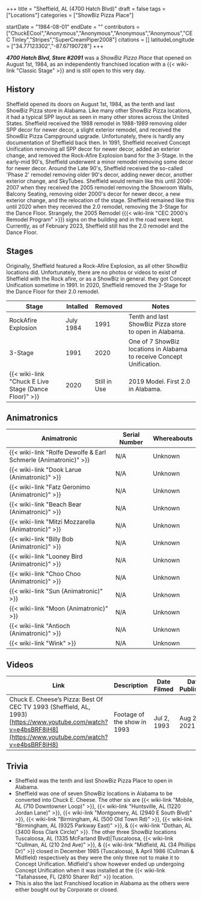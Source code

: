 +++
title = "Sheffield, AL (4700 Hatch Blvd)"
draft = false
tags = ["Locations"]
categories = ["ShowBiz Pizza Place"]


startDate = "1984-08-01"
endDate = ""
contributors = ["ChuckECool","Anonymous","Anonymous","Anonymous","Anonymous","CEC Tinley","Stripes","SuperCreamPiper2008"]
citations = []
latitudeLongitude = ["34.77123302","-87.67190728"]
+++

***4700 Hatch Blvd, Store #2091*** was a *ShowBiz Pizza Place* that opened on August 1st, 1984, as an independently franchised location with a {{< wiki-link "Classic Stage" >}} and is still open to this very day.

## History

Sheffield opened its doors on August 1st, 1984, as the tenth and last ShowBiz Pizza store in Alabama. Like many other ShowBiz Pizza locations, it had a typical SPP layout as seen in many other stores across the United States. Sheffield received the 1988 remodel in 1988-1989 removing older SPP decor for newer decor, a slight exterior remodel, and received the ShowBiz Pizza Campground upgrade. Unfortunately, there is hardly any documentation of Sheffield back then. In 1991, Sheffield received Concept Unification removing all SPP decor for newer decor, added an exterior change, and removed the Rock-Afire Explosion band for the 3-Stage. In the early-mid 90's, Sheffield underwent a minor remodel removing some decor for newer decor. Around the Late 90's, Sheffield received the so-called 'Phase 2' remodel removing older 90's decor, adding newer decor, another exterior change, and SkyTubes. Sheffield would remain like this until 2006-2007 when they received the 2005 remodel removing the Showroom Walls, Balcony Seating, removing older 2000's decor for newer decor, a new exterior change, and the relocation of the stage. Sheffield remained like this until 2020 when they received the 2.0 remodel, removing the 3-Stage for the Dance Floor. Strangely, the 2005 Remodel ({{< wiki-link "CEC 2000's Remodel Program" >}}) signs on the building and in the road were kept. Currently, as of February 2023, Sheffield still has the 2.0 remodel and the Dance Floor.

## Stages

Originally, Sheffield featured a Rock-Afire Explosion, as all other ShowBiz locations did. Unfortunately, there are no photos or videos to exist of Sheffield with the Rock afire, or as a ShowBiz in general. they got Concept Unification sometime in 1991. In 2020, Sheffield removed the 3-Stage for the Dance Floor for their 2.0 remodel.

| Stage                                                      | Intalled  | Removed      | Notes                                                                 |
|------------------------------------------------------------|-----------|--------------|-----------------------------------------------------------------------|
| RockAfire Explosion                                        | July 1984 | 1991         | Tenth and last ShowBiz Pizza store to open in Alabama.                |
| 3-Stage                                                    | 1991      | 2020         | One of 7 ShowBiz locations in Alabama to receive Concept Unification. |
| {{< wiki-link "Chuck E Live Stage (Dance Floor)" >}} | 2020      | Still in Use | 2019 Model. First 2.0 in Alabama.                                     |

## Animatronics

| Animatronic                                                               | Serial Number | Whereabouts |
|---------------------------------------------------------------------------|---------------|-------------|
| {{< wiki-link "Rolfe Dewolfe &amp; Earl Schmerle (Animatronic)" >}} | N/A           | Unknown     |
| {{< wiki-link "Dook Larue (Animatronic)" >}}                        | N/A           | Unknown     |
| {{< wiki-link "Fatz Geronimo (Animatronic)" >}}                     | N/A           | Unknown     |
| {{< wiki-link "Beach Bear (Animatronic)" >}}                        | N/A           | Unknown     |
| {{< wiki-link "Mitzi Mozzarella (Animatronic)" >}}                  | N/A           | Unknown     |
| {{< wiki-link "Billy Bob (Animatronic)" >}}                         | N/A           | Unknown     |
| {{< wiki-link "Looney Bird (Animatronic)" >}}                       | N/A           | Unknown     |
| {{< wiki-link "Choo Choo (Animatronic)" >}}                         | N/A           | Unknown     |
| {{< wiki-link "Sun (Animatronic)" >}}                               | N/A           | Unknown     |
| {{< wiki-link "Moon (Animatronic)" >}}                              | N/A           | Unknown     |
| {{< wiki-link "Antioch (Animatronic)" >}}                           | N/A           | Unknown     |
| {{< wiki-link "Wink" >}}                                            | N/A           | Unknown     |

## Videos

| Link                                                                                                                                                          | Description                 | Date Filmed | Date Published |
|---------------------------------------------------------------------------------------------------------------------------------------------------------------|-----------------------------|-------------|----------------|
| Chuck E. Cheese’s Pizza: Best Of CEC TV 1993 (Sheffield, AL, 1993) [https://www.youtube.com/watch?v=e4bsBRF8iH8](https://www.youtube.com/watch?v=e4bsBRF8iH8) | Footage of the show in 1993 | Jul 2, 1993 | Aug 21, 2021   |

## Trivia

- Sheffield was the tenth and last ShowBiz Pizza Place to open in Alabama.
- Sheffield was one of seven ShowBiz locations in Alabama to be converted into Chuck E. Cheese. The other six are {{< wiki-link "Mobile, AL (710 Downtowner Loop)" >}}, {{< wiki-link "Huntsville, AL (1220 Jordan Lane)" >}}, {{< wiki-link "Montgomery, AL (2940 E South Blvd)" >}}, {{< wiki-link "Birmingham, AL (500 Old Town Rd)" >}}, {{< wiki-link "Birmingham, AL (9325 Parkway East)" >}}, &amp; {{< wiki-link "Dothan, AL (3400 Ross Clark Circle)" >}}. The other three ShowBiz locations Tuscaloosa, AL (1335 McFarland Blvd)|Tuscaloosa, {{< wiki-link "Cullman, AL (210 2nd Ave)" >}}, &amp; {{< wiki-link "Midfield, AL (34 Phillips Dr)" >}} closed in December 1985 (Tuscaloosa), &amp; April 1986 (Cullman &amp; Midfield) respectively as they were the only three not to make it to Concept Unification. Midfield's show however ended up undergoing Concept Unification when it was installed at the {{< wiki-link "Tallahassee, FL (2810 Sharer Rd)" >}} location.
- This is also the last Franchised location in Alabama as the others were either bought out by Corporate or closed.